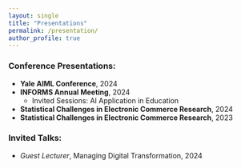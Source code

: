 ```yaml
---
layout: single
title: "Presentations"
permalink: /presentation/
author_profile: true
---
```


### Conference Presentations:
- **Yale AIML Conference**, 2024
- **INFORMS Annual Meeting**, 2024
    * Invited Sessions: AI Application in Education
- **Statistical Challenges in Electronic Commerce Research**, 2024
- **Statistical Challenges in Electronic Commerce Research**, 2023

### Invited Talks:
- *Guest Lecturer*, Managing Digital Transformation, 2024